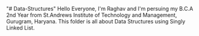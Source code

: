 "# Data-Structures" Hello Everyone, I'm Raghav and I'm persuing my B.C.A 2nd Year from St.Andrews Institute of Technology and Management, Gurugram, Haryana. This folder is all about Data Structures using Singly Linked List.